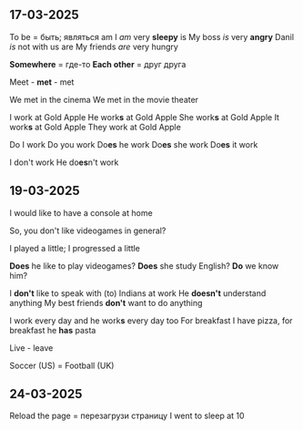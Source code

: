 ## 17-03-2025

To be = быть; являться
	am
		I *am* very **sleepy**
	is
		My boss *is* very **angry**
		Danil *is* not with us
	are
		My friends *are* very hungry

**Somewhere** = где-то
**Each other** = друг друга

Meet - **met** - met

We met in the cinema
We met in the movie theater

I work at Gold Apple
He work**s** at Gold Apple
She work**s** at Gold Apple
It work**s** at Gold Apple
They work at Gold Apple

Do I work
Do you work
Do**es** he work
Do**es** she work
Do**es** it work

I don't work
He do**es**n't work

## 19-03-2025

I would like to have a console at home

So, you don't like videogames in general?

I played a little; I progressed a little 

**Does** he like to play videogames?
**Does** she study English?
**Do** we know him?

I **don't** like to speak with (to) Indians at work
He **doesn't** understand anything
My best friends **don't** want to do anything

I work every day and he work**s** every day too
For breakfast I have pizza, for breakfast he **has** pasta

Live - leave

Soccer  (US) = Football (UK)

## 24-03-2025

Reload the page = перезагрузи страницу
I went to sleep at 10 